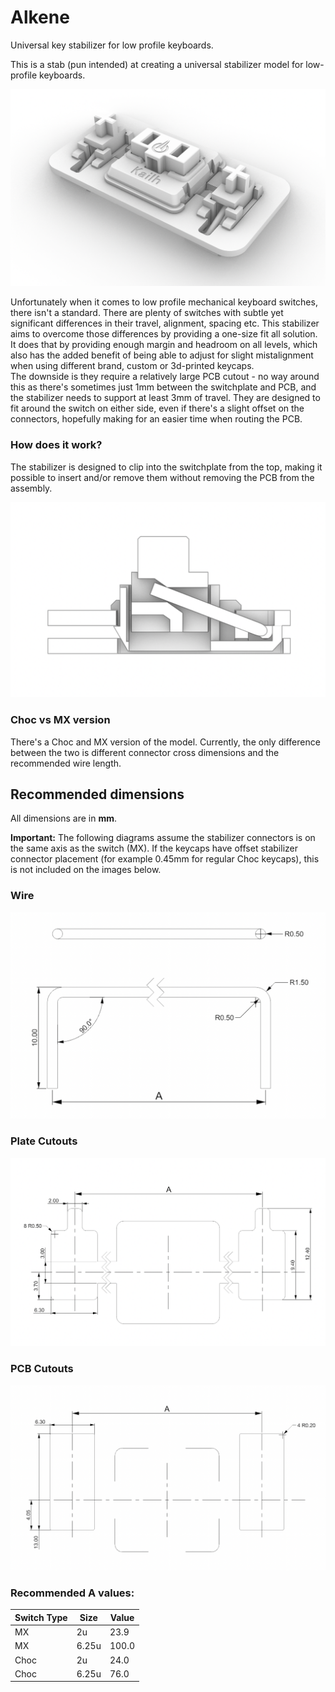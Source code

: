 # Alkene
Universal key stabilizer for low profile keyboards.

This is a stab (pun intended) at creating a universal stabilizer model for low-profile keyboards.

![Stabilizer](img/stabilizer.png)

Unfortunately when it comes to low profile mechanical keyboard switches, there isn't a standard. There are plenty of switches with subtle yet significant differences in their travel, alignment, spacing etc. This stabilizer aims to overcome those differences by providing a one-size fit all solution. It does that by providing enough margin and headroom on all levels, which also has the added benefit of being able to adjust for slight mistalignment when using different brand, custom or 3d-printed keycaps.  
The downside is they require a relatively large PCB cutout - no way around this as there's sometimes just 1mm between the switchplate and PCB, and the stabilizer needs to support at least 3mm of travel. They are designed to fit around the switch on either side, even if there's a slight offset on the connectors, hopefully making for an easier time when routing the PCB.

### How does it work?

The stabilizer is designed to clip into the switchplate from the top, making it possible to insert and/or remove them without removing the PCB from the assembly.

![Cross-section](img/crosssection.png)

### Choc vs MX version

There's a Choc and MX version of the model. Currently, the only difference between the two is different connector cross dimensions and the recommended wire length.

## Recommended dimensions

All dimensions are in **mm**.

**Important:** The following diagrams assume the stabilizer connectors is on the same axis as the switch (MX). If the keycaps have offset stabilizer connector placement (for example 0.45mm for regular Choc keycaps), this is not included on the images below.

### Wire

![Wire](img/wire.png)

### Plate Cutouts

![Plate cutouts](img/plate-cutout.png)

### PCB Cutouts

![PCB cutouts](img/pcb-cutout.png)

### Recommended A values:

| Switch Type | Size  | Value |
| ----------- | ----- | ----- |
| MX          | 2u    | 23.9  |
| MX          | 6.25u | 100.0 |
| Choc        | 2u    | 24.0  |
| Choc        | 6.25u | 76.0  |
